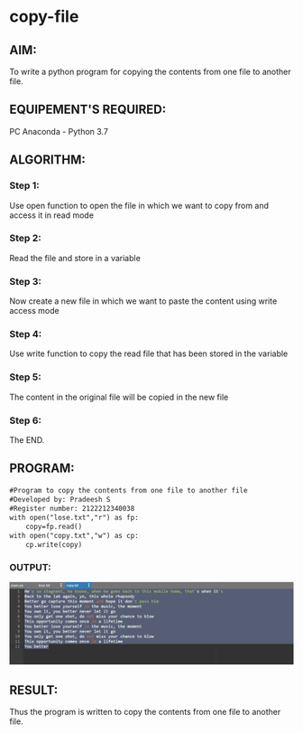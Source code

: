# copy-file
## AIM:
To write a python program for copying the contents from one file to another file.
## EQUIPEMENT'S REQUIRED: 
PC
Anaconda - Python 3.7
## ALGORITHM: 
### Step 1:
Use open function to open the file in which we want to copy from and access it in read mode
### Step 2: 
 Read the file and store in a variable
### Step 3: 
Now create a new file in which we want to paste the content using write access mode
### Step 4:  
Use write function to copy the read file that has been stored in the variable
### Step 5: 
The content in the original file will be copied in the new file
### Step 6: 
The END.
## PROGRAM:
```
#Program to copy the contents from one file to another file
#Developed by: Pradeesh S
#Register number: 2122212340038
with open("lose.txt","r") as fp:
    copy=fp.read()
with open("copy.txt","w") as cp:
    cp.write(copy)
```
### OUTPUT:
![](out.jpg)

## RESULT:
Thus the program is written to copy the contents from one file to another file.